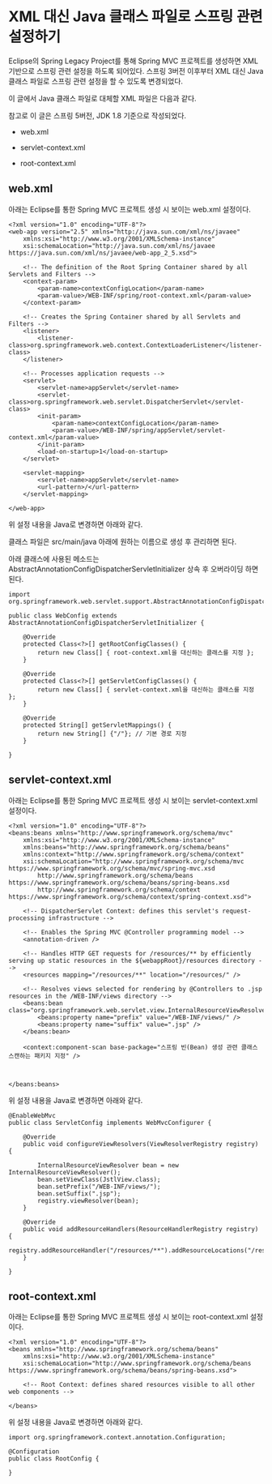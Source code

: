 # XML 대신 Java 클래스 파일로 스프링 관련 설정하기

Eclipse의 Spring Legacy Project를 통해 Spring MVC 프로젝트를 생성하면 XML 기반으로 스프링 관련 설정을 하도록 되어있다. 스프링 3버전 이후부터 XML 대신 Java 클래스 파일로 스프링 관련 설정을 할 수 있도록 변경되었다. 

이 글에서 Java 클래스 파일로 대체할 XML 파일은 다음과 같다.

참고로 이 글은 스프링 5버전, JDK 1.8 기준으로 작성되었다.

- web.xml

- servlet-context.xml
- root-context.xml

## web.xml

아래는 Eclipse를 통한 Spring MVC 프로젝트 생성 시 보이는 web.xml 설정이다.

```
<?xml version="1.0" encoding="UTF-8"?>
<web-app version="2.5" xmlns="http://java.sun.com/xml/ns/javaee"
	xmlns:xsi="http://www.w3.org/2001/XMLSchema-instance"
	xsi:schemaLocation="http://java.sun.com/xml/ns/javaee https://java.sun.com/xml/ns/javaee/web-app_2_5.xsd">

	<!-- The definition of the Root Spring Container shared by all Servlets and Filters -->
	<context-param>
		<param-name>contextConfigLocation</param-name>
		<param-value>/WEB-INF/spring/root-context.xml</param-value>
	</context-param>
	
	<!-- Creates the Spring Container shared by all Servlets and Filters -->
	<listener>
		<listener-class>org.springframework.web.context.ContextLoaderListener</listener-class>
	</listener>

	<!-- Processes application requests -->
	<servlet>
		<servlet-name>appServlet</servlet-name>
		<servlet-class>org.springframework.web.servlet.DispatcherServlet</servlet-class>
		<init-param>
			<param-name>contextConfigLocation</param-name>
			<param-value>/WEB-INF/spring/appServlet/servlet-context.xml</param-value>
		</init-param>
		<load-on-startup>1</load-on-startup>
	</servlet>
		
	<servlet-mapping>
		<servlet-name>appServlet</servlet-name>
		<url-pattern>/</url-pattern>
	</servlet-mapping>

</web-app>
```

위 설정 내용을 Java로 변경하면 아래와 같다.

클래스 파일은 src/main/java 아래에 원하는 이름으로 생성 후 관리하면 된다.

아래 클래스에 사용된 메소드는 AbstractAnnotationConfigDispatcherServletInitializer 상속 후 오버라이딩 하면 된다.

```
import org.springframework.web.servlet.support.AbstractAnnotationConfigDispatcherServletInitializer;

public class WebConfig extends AbstractAnnotationConfigDispatcherServletInitializer {

	@Override
	protected Class<?>[] getRootConfigClasses() {
		return new Class[] { root-context.xml을 대신하는 클래스를 지정 };
	}

	@Override
	protected Class<?>[] getServletConfigClasses() {
		return new Class[] { servlet-context.xml을 대신하는 클래스를 지정 };
	}

	@Override
	protected String[] getServletMappings() {
		return new String[] {"/"}; // 기본 경로 지정
	}

}
```

## servlet-context.xml

아래는 Eclipse를 통한 Spring MVC 프로젝트 생성 시 보이는 servlet-context.xml 설정이다.

```
<?xml version="1.0" encoding="UTF-8"?>
<beans:beans xmlns="http://www.springframework.org/schema/mvc"
	xmlns:xsi="http://www.w3.org/2001/XMLSchema-instance"
	xmlns:beans="http://www.springframework.org/schema/beans"
	xmlns:context="http://www.springframework.org/schema/context"
	xsi:schemaLocation="http://www.springframework.org/schema/mvc https://www.springframework.org/schema/mvc/spring-mvc.xsd
		http://www.springframework.org/schema/beans https://www.springframework.org/schema/beans/spring-beans.xsd
		http://www.springframework.org/schema/context https://www.springframework.org/schema/context/spring-context.xsd">

	<!-- DispatcherServlet Context: defines this servlet's request-processing infrastructure -->
	
	<!-- Enables the Spring MVC @Controller programming model -->
	<annotation-driven />

	<!-- Handles HTTP GET requests for /resources/** by efficiently serving up static resources in the ${webappRoot}/resources directory -->
	<resources mapping="/resources/**" location="/resources/" />

	<!-- Resolves views selected for rendering by @Controllers to .jsp resources in the /WEB-INF/views directory -->
	<beans:bean class="org.springframework.web.servlet.view.InternalResourceViewResolver">
		<beans:property name="prefix" value="/WEB-INF/views/" />
		<beans:property name="suffix" value=".jsp" />
	</beans:bean>
	
	<context:component-scan base-package="스프링 빈(Bean) 생성 관련 클래스 스캔하는 패키지 지정" />
	
	
	
</beans:beans>
```

위 설정 내용을 Java로 변경하면 아래와 같다.

```
@EnableWebMvc
public class ServletConfig implements WebMvcConfigurer {
	
	@Override
	public void configureViewResolvers(ViewResolverRegistry registry) {

		InternalResourceViewResolver bean = new InternalResourceViewResolver();
		bean.setViewClass(JstlView.class);
		bean.setPrefix("/WEB-INF/views/");
		bean.setSuffix(".jsp");
		registry.viewResolver(bean);
	}
	
	@Override
	public void addResourceHandlers(ResourceHandlerRegistry registry) {
		registry.addResourceHandler("/resources/**").addResourceLocations("/resources/");
	}

}
```

## root-context.xml

아래는 Eclipse를 통한 Spring MVC 프로젝트 생성 시 보이는 root-context.xml 설정이다.

```
<?xml version="1.0" encoding="UTF-8"?>
<beans xmlns="http://www.springframework.org/schema/beans"
	xmlns:xsi="http://www.w3.org/2001/XMLSchema-instance"
	xsi:schemaLocation="http://www.springframework.org/schema/beans https://www.springframework.org/schema/beans/spring-beans.xsd">
	
	<!-- Root Context: defines shared resources visible to all other web components -->
		
</beans>
```

위 설정 내용을 Java로 변경하면 아래와 같다.

```
import org.springframework.context.annotation.Configuration;

@Configuration
public class RootConfig {

}
```